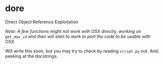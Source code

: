 # dore
Direct Object Reference Exploitation

_Note: A few functions might not work with OSX directly, working on `get_max_id` and then will start to work to port the code to be usable with OSX._

Will write this soon, but you may try to check by reading `script.py` out. And, peeking at the docstrings.

